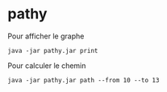 # pathy

Pour afficher le graphe
```
java -jar pathy.jar print 
```

Pour calculer le chemin
```
java -jar pathy.jar path --from 10 --to 13  
```

